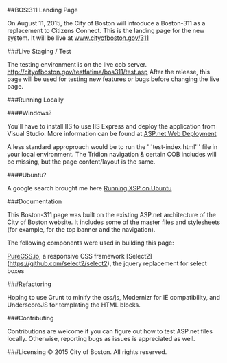 ##BOS:311 Landing Page

On August 11, 2015, the City of Boston will introduce a Boston-311 as a replacement to Citizens Connect. 
This is the landing page for the new system. It will be live at www.cityofboston.gov/311

###Live Staging / Test

The testing environment is on the live cob server.
http://cityofboston.gov/testfatima/bos311/test.asp
After the release, this page will be used for testing new features or bugs before changing the live page.

###Running Locally

####Windows?

You'll have to install IIS to use IIS Express and deploy the application from Visual Studio.
More information can be found at [ASP.net Web Deployment](http://www.asp.net/mvc/overview/deployment/visual-studio-web-deployment/deploying-to-iis) 

A less standard approproach would be to run the '''test-index.html''' file in your local environment. 
The Tridion navigation & certain COB includes will be missing, but the page content/layout is the same.

####Ubuntu?

A google search brought me here [Running XSP on Ubuntu](http://www.howtogeek.com/howto/ubuntu/run-aspnet-applications-on-ubuntu-for-developers/)

###Documentation

This Boston-311 page was built on the existing ASP.net architecture of the City of Boston website. 
It includes some of the master files and stylesheets (for example, for the top banner and the navigation). 

The following components were used in building this page:

[PureCSS.io](https://github.com/yahoo/pure/), a responsive CSS framework
[Select2] (https://github.com/select2/select2), the jquery replacement for select boxes


###Refactoring

Hoping to use Grunt to minify the css/js, Modernizr for IE compatibility,
and UnderscoreJS for templating the HTML blocks.

###Contributing

Contributions are welcome if you can figure out how to test ASP.net files locally.
Otherwise, reporting bugs as issues is appreciated as well.

###Licensing
© 2015 City of Boston. All rights reserved.
